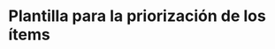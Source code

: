 # Plantilla para la priorización de los ítems

<!-- Aquí puedes agregar los detalles específicos para este archivo. -->
